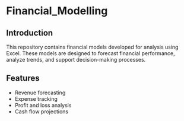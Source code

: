 # Financial_Modelling

## Introduction
This repository contains financial models developed for  analysis using Excel. These models are designed to forecast financial performance, analyze trends, and support decision-making processes.

## Features
- Revenue forecasting
- Expense tracking
- Profit and loss analysis
- Cash flow projections


